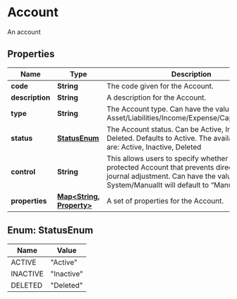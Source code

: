 

# Account

An account

## Properties

| Name | Type | Description | Notes |
|------------ | ------------- | ------------- | -------------|
|**code** | **String** | The code given for the Account. |  |
|**description** | **String** | A description for the Account. |  [optional] |
|**type** | **String** | The Account type. Can have the values: Asset/Liabilities/Income/Expense/Capital/Revenue. |  |
|**status** | [**StatusEnum**](#StatusEnum) | The Account status. Can be Active, Inactive or Deleted. Defaults to Active. The available values are: Active, Inactive, Deleted |  |
|**control** | **String** | This allows users to specify whether this a protected Account that prevents direct manual journal adjustment. Can have the values: System/ManualIt will default to “Manual”. |  [optional] |
|**properties** | [**Map&lt;String, Property&gt;**](Property.md) | A set of properties for the Account. |  [optional] |



## Enum: StatusEnum

| Name | Value |
|---- | -----|
| ACTIVE | &quot;Active&quot; |
| INACTIVE | &quot;Inactive&quot; |
| DELETED | &quot;Deleted&quot; |



